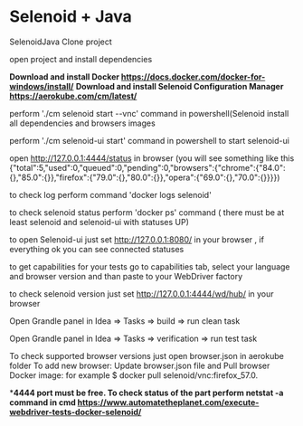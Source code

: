 # Selenoid + Java
SelenoidJava
Clone project 

open project and install dependencies

<b>Download and install Docker https://docs.docker.com/docker-for-windows/install/</b>
<b> Download and install Selenoid Configuration Manager https://aerokube.com/cm/latest/</b>

perform './cm selenoid start --vnc' command in powershell(Selenoid install all dependencies and browsers images

perform './cm selenoid-ui start' command in powershell to start selenoid-ui

open http://127.0.0.1:4444/status in browser (you will see something like this {"total":5,"used":0,"queued":0,"pending":0,"browsers":{"chrome":{"84.0":{},"85.0":{}},"firefox":{"79.0":{},"80.0":{}},"opera":{"69.0":{},"70.0":{}}}})

to check log perform command 'docker logs selenoid'

to check selenoid status perform 'docker ps' command ( there must be at least selenoid and selenoid-ui with statuses UP)

to open Selenoid-ui just set http://127.0.0.1:8080/ in your browser , if everything ok you can see connected statuses

to get capabilities for your tests go to capabilities tab, select your language and browser version and than paste to your WebDriver factory

to check selenoid version just set http://127.0.0.1:4444/wd/hub/ in your browser

Open Grandle panel in Idea => Tasks => build => run clean task

Open Grandle panel in Idea => Tasks => verification => run test task

To check supported browser versions just open browser.json in aerokube folder
To add new browser:
Update browser.json file and
Pull browser Docker image:
for example $ docker pull selenoid/vnc:firefox_57.0.

*<b>4444 port must be free. To check status of the part perform netstat -a command in cmd<b>
  https://www.automatetheplanet.com/execute-webdriver-tests-docker-selenoid/
